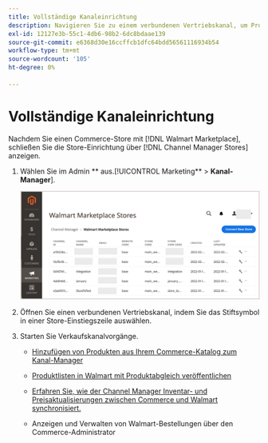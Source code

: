 ```yaml
---
title: Vollständige Kanaleinrichtung
description: Navigieren Sie zu einem verbundenen Vertriebskanal, um Produktlisten, Inventar- und Preisaktualisierungen anzuzeigen und zu verwalten und Bestellungen zu verfolgen.
exl-id: 12127e3b-55c1-4db6-98b2-6dc8bdaae139
source-git-commit: e6368d30e16ccffcb1dfc64bdd56561116934b54
workflow-type: tm+mt
source-wordcount: '105'
ht-degree: 0%

---
```


# Vollständige Kanaleinrichtung

Nachdem Sie einen Commerce-Store mit [!DNL Walmart Marketplace], schließen Sie die Store-Einrichtung über [!DNL Channel Manager Stores] anzeigen.

1. Wählen Sie im Admin ** aus.[!UICONTROL Marketing** > **Kanal-Manager**].

   ![[!DNL Walmart Marketplace API key] Konfigurationsseite](assets/connect-commerce-store-config.png)

1. Öffnen Sie einen verbundenen Vertriebskanal, indem Sie das Stiftsymbol in einer Store-Einstiegszeile auswählen.

1. Starten Sie Verkaufskanalvorgänge.

   - [Hinzufügen von Produkten aus Ihrem Commerce-Katalog zum Kanal-Manager](add-products-to-connected-channel.md)

   - [Produktlisten in Walmart mit Produktabgleich veröffentlichen](publish-listings-to-marketplace.md)

   - [Erfahren Sie, wie der Channel Manager Inventar- und Preisaktualisierungen zwischen Commerce und Walmart synchronisiert.](inventory-and-price-updates.md)

   - Anzeigen und Verwalten von Walmart-Bestellungen über den Commerce-Administrator
